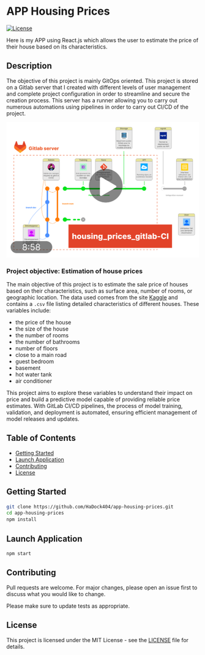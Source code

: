 # APP Housing Prices

[![License](https://img.shields.io/badge/license-MIT-blue.svg)](LICENSE)

Here is my APP using React.js which allows the user to estimate the price of their house based on its characteristics.  

## Description  

The objective of this project is mainly GitOps oriented. This project is stored on a Gitlab server that I created with different levels of user management and complete project configuration in order to streamline and secure the creation process. This server has a runner allowing you to carry out numerous automations using pipelines in order to carry out CI/CD of the project.  

[![Vidéo du projet](./documentation/image1.png)](https://www.youtube.com/watch?v=_tmrvwVn-Ps)  

### Project objective: Estimation of house prices

The main objective of this project is to estimate the sale price of houses based on their characteristics, such as surface area, number of rooms, or geographic location. The data used comes from the site [Kaggle](https://www.kaggle.com/datasets/yasserh/housing-prices-dataset/data) and contains a `.csv` file listing detailed characteristics of different houses. These variables include:  

- the price of the house
- the size of the house
- the number of rooms
- the number of bathrooms
- number of floors
- close to a main road
- guest bedroom
- basement
- hot water tank
- air conditioner  

This project aims to explore these variables to understand their impact on price and build a predictive model capable of providing reliable price estimates. With GitLab CI/CD pipelines, the process of model training, validation, and deployment is automated, ensuring efficient management of model releases and updates.  

## Table of Contents

- [Getting Started](#Getting-Started)
- [Launch Application](#Launch-Application)
- [Contributing](#Contributing)
- [License](#License)  

## Getting Started   

```bash
git clone https://github.com/HaDock404/app-housing-prices.git
cd app-housing-prices
npm install
```  

## Launch Application   

```bash
npm start
```  

## Contributing

Pull requests are welcome. For major changes, please open an issue first
to discuss what you would like to change.

Please make sure to update tests as appropriate.

## License  

This project is licensed under the MIT License - see the [LICENSE](./LICENSE) file for details.
